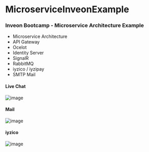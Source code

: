 # MicroserviceInveonExample

### Inveon Bootcamp - Microservice Architecture Example

- Microservice Architecture
- API Gateway
- Ocelot
- Identity Server
- SignalR
- RabbitMQ
- iyzico / iyzipay
- SMTP Mail

#### Live Chat
![image](https://github.com/durmazoguzhan/MicroserviceExample/assets/81313884/afc450f7-a7ed-4cb6-bdcb-3c8995796de1)

#### Mail
![image](https://github.com/durmazoguzhan/MicroserviceExample/assets/81313884/cfc10f62-5c3d-4186-8686-3bef2c0df2be)

#### iyzico
![image](https://github.com/durmazoguzhan/MicroserviceExample/assets/81313884/820ee8dd-d795-4321-8a8d-1640bd15be78)
